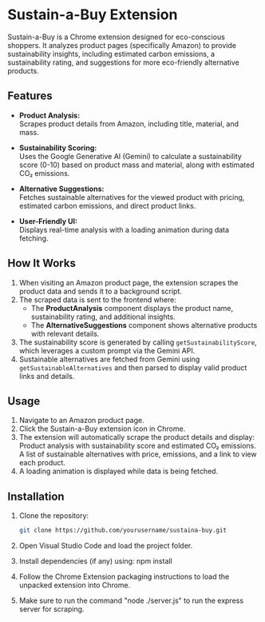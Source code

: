 # Sustain-a-Buy Extension

Sustain-a-Buy is a Chrome extension designed for eco-conscious shoppers. It analyzes product pages (specifically Amazon) to provide sustainability insights, including estimated carbon emissions, a sustainability rating, and suggestions for more eco-friendly alternative products.

## Features

- **Product Analysis:**  
  Scrapes product details from Amazon, including title, material, and mass.

- **Sustainability Scoring:**  
  Uses the Google Generative AI (Gemini) to calculate a sustainability score (0-10) based on product mass and material, along with estimated CO₂ emissions.

- **Alternative Suggestions:**  
  Fetches sustainable alternatives for the viewed product with pricing, estimated carbon emissions, and direct product links.

- **User-Friendly UI:**  
  Displays real-time analysis with a loading animation during data fetching.

## How It Works

1. When visiting an Amazon product page, the extension scrapes the product data and sends it to a background script.  
2. The scraped data is sent to the frontend where:
   - The **ProductAnalysis** component displays the product name, sustainability rating, and additional insights.
   - The **AlternativeSuggestions** component shows alternative products with relevant details.
3. The sustainability score is generated by calling `getSustainabilityScore`, which leverages a custom prompt via the Gemini API.
4. Sustainable alternatives are fetched from Gemini using `getSustainableAlternatives` and then parsed to display valid product links and details.

## Usage

1. Navigate to an Amazon product page.
2. Click the Sustain-a-Buy extension icon in Chrome.
3. The extension will automatically scrape the product details and display:
   Product analysis with sustainability score and estimated CO₂ emissions.
   A list of sustainable alternatives with price, emissions, and a link to view each product.
4. A loading animation is displayed while data is being fetched.

## Installation

1. Clone the repository:
   ```bash
   git clone https://github.com/yourusername/sustaina-buy.git
2. Open Visual Studio Code and load the project folder.

3. Install dependencies (if any) using: npm install

4. Follow the Chrome Extension packaging instructions to load the unpacked extension into Chrome.

5. Make sure to run the command "node ./server.js" to run the express server for scraping.
